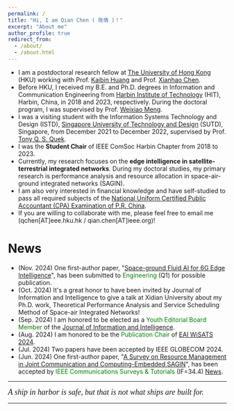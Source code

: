 ```yaml
---
permalink: /
title: "Hi, I am Qian Chen ( 陈倩 )！"
excerpt: "About me"
author_profile: true
redirect_from: 
  - /about/
  - /about.html
---
```


- I am a postdoctoral research fellow at [The University of Hong Kong](https://www.hku.hk/) (HKU) working with Prof. [Kaibin Huang](https://www.eee.hku.hk/~huangkb/) and Prof. [Xianhao Chen](http://xianhaochen.net/).
- Before HKU, I received my B.E. and Ph.D. degrees in Information and Communication Engineering from [Harbin Institute of Technology](https://www.hit.edu.cn/) (HIT), Harbin, China, in 2018 and 2023, respectively. During the doctoral program, I was supervised by Prof. [Weixiao Meng](http://homepage.hit.edu.cn/mengweixiao). 
- I was a visiting student with the Information Systems Technology and Design (ISTD), [Singapore University of Technology and Design](https://sutd.edu.sg/) (SUTD), Singapore, from December 2021 to December 2022, supervised by Prof. [Tony Q. S. Quek](https://people.sutd.edu.sg/~tonyquek/).
- I was the **Student Chair** of IEEE ComSoc Harbin Chapter from 2018 to 2023.
- Currently, my research focuses on the **edge intelligence in satellite-terrestrial integrated networks**. During my doctoral studies, my primary research is performance analysis and resource allocation in space-air-ground integrated networks (SAGIN).
- I am also very interested in financial knowledge and have self-studied to pass all required subjects of the [National Uniform Certified Public Accountant (CPA) Examination of P.R. China](http://www.lncpa.org.cn/lnas/content/detail/1714400051118).
- If you are willing to collaborate with me, please feel free to email me (qchen[AT]eee.hku.hk / qian.chen[AT]ieee.org)!


News
==
* (Nov. 2024) One first-author paper, "[Space-ground Fluid AI for 6G Edge Intelligence](https://arxiv.org/pdf/2411.15845)", has been submitted to <font color = "green">Engineering</font> (Q1)
 for possible publication.
* (Oct. 2024) It's a great honor to have been invited by Journal of Information and Intelligence to give a talk at Xidian University about my Ph.D. work, Theoretical Performance Analysis and Service Scheduling Method of Space-air Integrated Networks!
* (Sep. 2024) I am honored to be elected as a <font color = "green">Youth Editorial Board Member</font> of the [Journal of Information and Intelligence](https://www.sciencedirect.com/journal/journal-of-information-and-intelligence).
* (Aug. 2024) I am honored to be the <font color = "green">Publication Chair</font> of [EAI WiSATS 2024](https://psats.eai-conferences.org/2024/).
* (Jul. 2024) Two papers have been accepted by IEEE GLOBECOM 2024.
* (Jun. 2024) One first-author paper, "[A Survey on Resource Management in Joint Communication and Computing-Embedded SAGIN](https://arxiv.org/abs/2403.17400)", has been accepted by <font color = "green">IEEE Communications Surveys & Tutorials</font> (IF=34.4) [News](https://mp.weixin.qq.com/s/YDpSKFCFTgQp5SDKuP6O0g).


---

<i style="font-family: 'Georgia', serif; font-size: 18px; ">A ship in harbor is safe, but that is not what ships are built for.</i>

---
